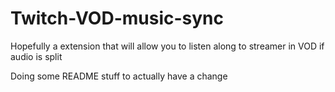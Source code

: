 # Twitch-VOD-music-sync

Hopefully a extension that will allow you to listen along to streamer in VOD if audio is split

Doing some README stuff to actually have a change
